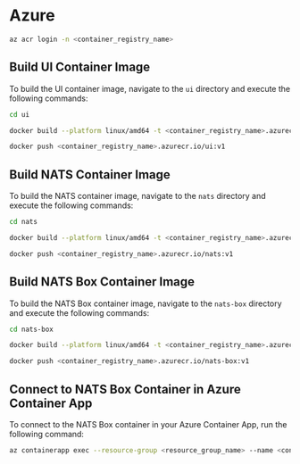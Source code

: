 # Azure

```bash
az acr login -n <container_registry_name>
```

## Build UI Container Image

To build the UI container image, navigate to the `ui` directory and execute the following commands:

```bash
cd ui

docker build --platform linux/amd64 -t <container_registry_name>.azurecr.io/ui:v1 .

docker push <container_registry_name>.azurecr.io/ui:v1
```

## Build NATS Container Image

To build the NATS container image, navigate to the `nats` directory and execute the following commands:

```bash
cd nats

docker build --platform linux/amd64 -t <container_registry_name>.azurecr.io/nats:v1 .

docker push <container_registry_name>.azurecr.io/nats:v1
```

## Build NATS Box Container Image

To build the NATS Box container image, navigate to the `nats-box` directory and execute the following commands:

```bash
cd nats-box

docker build --platform linux/amd64 -t <container_registry_name>.azurecr.io/nats-box:v1 .

docker push <container_registry_name>.azurecr.io/nats-box:v1
```

## Connect to NATS Box Container in Azure Container App

To connect to the NATS Box container in your Azure Container App, run the following command:

```bash
az containerapp exec --resource-group <resource_group_name> --name <container_app_name> --container <container_name> --command "/bin/sh"
```
